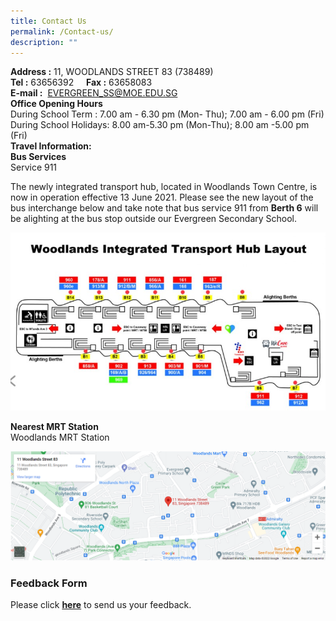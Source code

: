 ```yaml
---
title: Contact Us
permalink: /Contact-us/
description: ""
---
```

**Address :** 11, WOODLANDS STREET 83 (738489)  
**Tel :** 63656392     **Fax :** 63658083  
**E-mail :**  [EVERGREEN\_SS@MOE.EDU.SG](mailto:EVERGREEN_SS@MOE.EDU.SG)  
**Office Opening Hours**   
During School Term : 7.00 am - 6.30 pm (Mon- Thu); 7.00 am - 6.00 pm (Fri)  
During School Holidays: 8.00 am-5.30 pm (Mon-Thu); 8.00 am -5.00 pm (Fri)  
**Travel Information:**  
**Bus Services**  
Service 911

The newly integrated transport hub, located in Woodlands Town Centre, is now in operation effective 13 June 2021. Please see the new layout of the bus interchange below and take note that bus service 911 from **Berth 6** will be alighting at the bus stop outside our Evergreen Secondary School.

![](/images/Contact%20Us/C1.jpg)

**Nearest MRT Station**  
Woodlands MRT Station

![](/images/Contact%20Us/C2.png)

### Feedback Form

Please click **[here](http://forms.cwp.sg/evergreensec/FormSM4PS)** to send us your feedback.